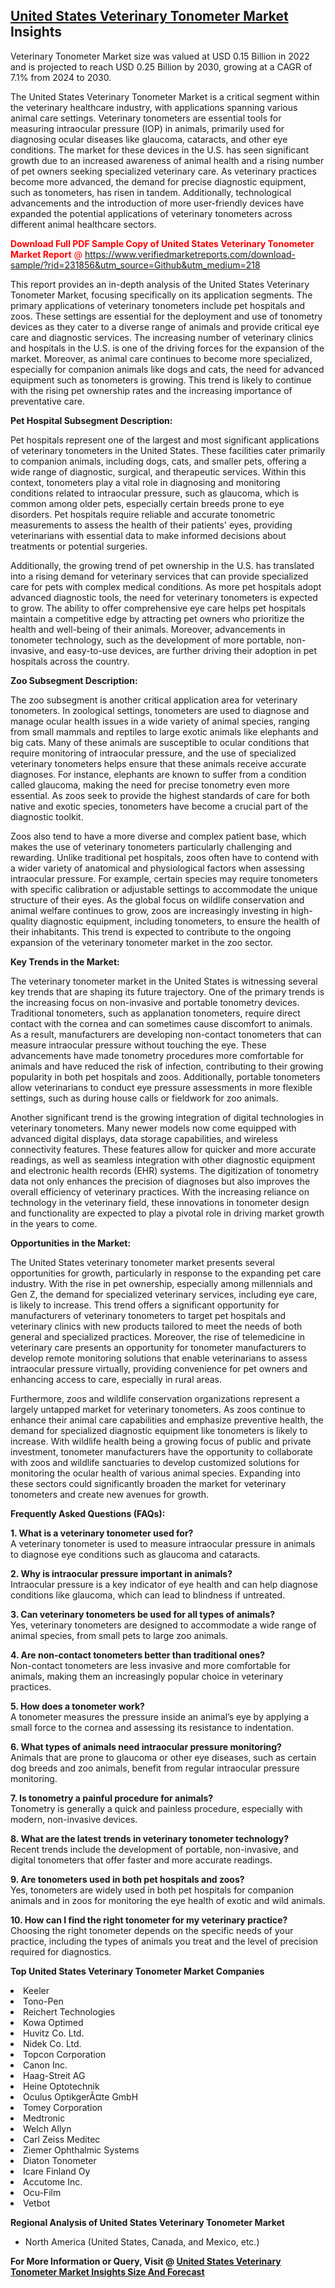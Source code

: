 <h2><a href="https://www.verifiedmarketreports.com/download-sample/?rid=231856&amp;utm_source=Github&amp;utm_medium=218" target="_blank">United States Veterinary Tonometer Market</a> Insights</h2><p>Veterinary Tonometer Market size was valued at USD 0.15 Billion in 2022 and is projected to reach USD 0.25 Billion by 2030, growing at a CAGR of 7.1% from 2024 to 2030.</p><p><p>The United States Veterinary Tonometer Market is a critical segment within the veterinary healthcare industry, with applications spanning various animal care settings. Veterinary tonometers are essential tools for measuring intraocular pressure (IOP) in animals, primarily used for diagnosing ocular diseases like glaucoma, cataracts, and other eye conditions. The market for these devices in the U.S. has seen significant growth due to an increased awareness of animal health and a rising number of pet owners seeking specialized veterinary care. As veterinary practices become more advanced, the demand for precise diagnostic equipment, such as tonometers, has risen in tandem. Additionally, technological advancements and the introduction of more user-friendly devices have expanded the potential applications of veterinary tonometers across different animal healthcare sectors. <p><span class=""><span style="color: #ff0000;"><strong>Download Full PDF Sample Copy of United States Veterinary Tonometer Market Report</strong> @ </span><a href="https://www.verifiedmarketreports.com/download-sample/?rid=231856&amp;utm_source=Github&amp;utm_medium=218" target="_blank">https://www.verifiedmarketreports.com/download-sample/?rid=231856&amp;utm_source=Github&amp;utm_medium=218</a></span></p> This report provides an in-depth analysis of the United States Veterinary Tonometer Market, focusing specifically on its application segments. The primary applications of veterinary tonometers include pet hospitals and zoos. These settings are essential for the deployment and use of tonometry devices as they cater to a diverse range of animals and provide critical eye care and diagnostic services. The increasing number of veterinary clinics and hospitals in the U.S. is one of the driving forces for the expansion of the market. Moreover, as animal care continues to become more specialized, especially for companion animals like dogs and cats, the need for advanced equipment such as tonometers is growing. This trend is likely to continue with the rising pet ownership rates and the increasing importance of preventative care. <p><strong>Pet Hospital Subsegment Description:</strong></p> <p>Pet hospitals represent one of the largest and most significant applications of veterinary tonometers in the United States. These facilities cater primarily to companion animals, including dogs, cats, and smaller pets, offering a wide range of diagnostic, surgical, and therapeutic services. Within this context, tonometers play a vital role in diagnosing and monitoring conditions related to intraocular pressure, such as glaucoma, which is common among older pets, especially certain breeds prone to eye disorders. Pet hospitals require reliable and accurate tonometric measurements to assess the health of their patients' eyes, providing veterinarians with essential data to make informed decisions about treatments or potential surgeries.</p> <p>Additionally, the growing trend of pet ownership in the U.S. has translated into a rising demand for veterinary services that can provide specialized care for pets with complex medical conditions. As more pet hospitals adopt advanced diagnostic tools, the need for veterinary tonometers is expected to grow. The ability to offer comprehensive eye care helps pet hospitals maintain a competitive edge by attracting pet owners who prioritize the health and well-being of their animals. Moreover, advancements in tonometer technology, such as the development of more portable, non-invasive, and easy-to-use devices, are further driving their adoption in pet hospitals across the country.</p> <p><strong>Zoo Subsegment Description:</strong></p> <p>The zoo subsegment is another critical application area for veterinary tonometers. In zoological settings, tonometers are used to diagnose and manage ocular health issues in a wide variety of animal species, ranging from small mammals and reptiles to large exotic animals like elephants and big cats. Many of these animals are susceptible to ocular conditions that require monitoring of intraocular pressure, and the use of specialized veterinary tonometers helps ensure that these animals receive accurate diagnoses. For instance, elephants are known to suffer from a condition called glaucoma, making the need for precise tonometry even more essential. As zoos seek to provide the highest standards of care for both native and exotic species, tonometers have become a crucial part of the diagnostic toolkit.</p> <p>Zoos also tend to have a more diverse and complex patient base, which makes the use of veterinary tonometers particularly challenging and rewarding. Unlike traditional pet hospitals, zoos often have to contend with a wider variety of anatomical and physiological factors when assessing intraocular pressure. For example, certain species may require tonometers with specific calibration or adjustable settings to accommodate the unique structure of their eyes. As the global focus on wildlife conservation and animal welfare continues to grow, zoos are increasingly investing in high-quality diagnostic equipment, including tonometers, to ensure the health of their inhabitants. This trend is expected to contribute to the ongoing expansion of the veterinary tonometer market in the zoo sector.</p> <p><strong>Key Trends in the Market:</strong></p> <p>The veterinary tonometer market in the United States is witnessing several key trends that are shaping its future trajectory. One of the primary trends is the increasing focus on non-invasive and portable tonometry devices. Traditional tonometers, such as applanation tonometers, require direct contact with the cornea and can sometimes cause discomfort to animals. As a result, manufacturers are developing non-contact tonometers that can measure intraocular pressure without touching the eye. These advancements have made tonometry procedures more comfortable for animals and have reduced the risk of infection, contributing to their growing popularity in both pet hospitals and zoos. Additionally, portable tonometers allow veterinarians to conduct eye pressure assessments in more flexible settings, such as during house calls or fieldwork for zoo animals.</p> <p>Another significant trend is the growing integration of digital technologies in veterinary tonometers. Many newer models now come equipped with advanced digital displays, data storage capabilities, and wireless connectivity features. These features allow for quicker and more accurate readings, as well as seamless integration with other diagnostic equipment and electronic health records (EHR) systems. The digitization of tonometry data not only enhances the precision of diagnoses but also improves the overall efficiency of veterinary practices. With the increasing reliance on technology in the veterinary field, these innovations in tonometer design and functionality are expected to play a pivotal role in driving market growth in the years to come.</p> <p><strong>Opportunities in the Market:</strong></p> <p>The United States veterinary tonometer market presents several opportunities for growth, particularly in response to the expanding pet care industry. With the rise in pet ownership, especially among millennials and Gen Z, the demand for specialized veterinary services, including eye care, is likely to increase. This trend offers a significant opportunity for manufacturers of veterinary tonometers to target pet hospitals and veterinary clinics with new products tailored to meet the needs of both general and specialized practices. Moreover, the rise of telemedicine in veterinary care presents an opportunity for tonometer manufacturers to develop remote monitoring solutions that enable veterinarians to assess intraocular pressure virtually, providing convenience for pet owners and enhancing access to care, especially in rural areas.</p> <p>Furthermore, zoos and wildlife conservation organizations represent a largely untapped market for veterinary tonometers. As zoos continue to enhance their animal care capabilities and emphasize preventive health, the demand for specialized diagnostic equipment like tonometers is likely to increase. With wildlife health being a growing focus of public and private investment, tonometer manufacturers have the opportunity to collaborate with zoos and wildlife sanctuaries to develop customized solutions for monitoring the ocular health of various animal species. Expanding into these sectors could significantly broaden the market for veterinary tonometers and create new avenues for growth.</p> <p><strong>Frequently Asked Questions (FAQs):</strong></p> <p><strong>1. What is a veterinary tonometer used for?</strong><br>A veterinary tonometer is used to measure intraocular pressure in animals to diagnose eye conditions such as glaucoma and cataracts.</p> <p><strong>2. Why is intraocular pressure important in animals?</strong><br>Intraocular pressure is a key indicator of eye health and can help diagnose conditions like glaucoma, which can lead to blindness if untreated.</p> <p><strong>3. Can veterinary tonometers be used for all types of animals?</strong><br>Yes, veterinary tonometers are designed to accommodate a wide range of animal species, from small pets to large zoo animals.</p> <p><strong>4. Are non-contact tonometers better than traditional ones?</strong><br>Non-contact tonometers are less invasive and more comfortable for animals, making them an increasingly popular choice in veterinary practices.</p> <p><strong>5. How does a tonometer work?</strong><br>A tonometer measures the pressure inside an animal’s eye by applying a small force to the cornea and assessing its resistance to indentation.</p> <p><strong>6. What types of animals need intraocular pressure monitoring?</strong><br>Animals that are prone to glaucoma or other eye diseases, such as certain dog breeds and zoo animals, benefit from regular intraocular pressure monitoring.</p> <p><strong>7. Is tonometry a painful procedure for animals?</strong><br>Tonometry is generally a quick and painless procedure, especially with modern, non-invasive devices.</p> <p><strong>8. What are the latest trends in veterinary tonometer technology?</strong><br>Recent trends include the development of portable, non-invasive, and digital tonometers that offer faster and more accurate readings.</p> <p><strong>9. Are tonometers used in both pet hospitals and zoos?</strong><br>Yes, tonometers are widely used in both pet hospitals for companion animals and in zoos for monitoring the eye health of exotic and wild animals.</p> <p><strong>10. How can I find the right tonometer for my veterinary practice?</strong><br>Choosing the right tonometer depends on the specific needs of your practice, including the types of animals you treat and the level of precision required for diagnostics.</p></p><p><strong>Top United States Veterinary Tonometer Market Companies</strong></p><div data-test-id=""><p><li>Keeler</li><li> Tono-Pen</li><li> Reichert Technologies</li><li> Kowa Optimed</li><li> Huvitz Co. Ltd.</li><li> Nidek Co. Ltd.</li><li> Topcon Corporation</li><li> Canon Inc.</li><li> Haag-Streit AG</li><li> Heine Optotechnik</li><li> Oculus OptikgerÃ¤te GmbH</li><li> Tomey Corporation</li><li> Medtronic</li><li> Welch Allyn</li><li> Carl Zeiss Meditec</li><li> Ziemer Ophthalmic Systems</li><li> Diaton Tonometer</li><li> Icare Finland Oy</li><li> Accutome Inc.</li><li> Ocu-Film</li><li> Vetbot</li></p><div><strong>Regional Analysis of&nbsp;United States Veterinary Tonometer Market</strong></div><ul><li dir="ltr"><p dir="ltr">North America&nbsp;(United States, Canada, and Mexico, etc.)</p></li></ul><p><strong>For More Information or Query, Visit @&nbsp;</strong><strong><a href="https://www.verifiedmarketreports.com/product/veterinary-tonometer-market/?utm_source=Github&amp;utm_medium=218" target="_blank">United States Veterinary Tonometer Market Insights Size And Forecast</a></strong></p></div>
